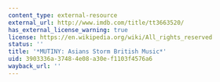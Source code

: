 ```yaml
---
content_type: external-resource
external_url: http://www.imdb.com/title/tt3663520/
has_external_license_warning: true
license: https://en.wikipedia.org/wiki/All_rights_reserved
status: ''
title: '*MUTINY: Asians Storm British Music*'
uid: 3903336a-3748-4e08-a30e-f1103f4576a6
wayback_url: ''
---
```

